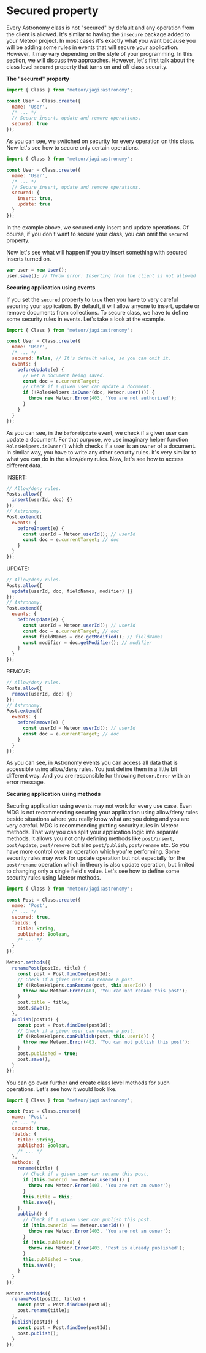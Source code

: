 # Secured property

Every Astronomy class is not "secured" by default and any operation from the client is allowed. It's similar to having the `insecure` package added to your Meteor project. In most cases it's exactly what you want because you will be adding some rules in events that will secure your application. However, it may vary depending on the style of your programming. In this section, we will discuss two approaches. However, let's first talk about the class level `secured` property that turns on and off class security.

**The "secured" property**

```js
import { Class } from 'meteor/jagi:astronomy';

const User = Class.create({
  name: 'User',
  /* ... */
  // Secure insert, update and remove operations.
  secured: true
});
```

As you can see, we switched on security for every operation on this class. Now let's see how to secure only certain operations.

```js
import { Class } from 'meteor/jagi:astronomy';

const User = Class.create({
  name: 'User',
  /* ... */
  // Secure insert, update and remove operations.
  secured: {
    insert: true,
    update: true
  }
});
```

In the example above, we secured only insert and update operations. Of course, if you don't want to secure your class, you can omit the `secured` property.

Now let's see what will happen if you try insert something with secured inserts turned on.

```js
var user = new User();
user.save(); // Throw error: Inserting from the client is not allowed
```

**Securing application using events**

If you set the `secured` property to `true` then you have to very careful securing your application. By default, it will allow anyone to insert, update or remove documents from collections. To secure class, we have to define some security rules in events. Let's take a look at the example.

```js
import { Class } from 'meteor/jagi:astronomy';

const User = Class.create({
  name: 'User',
  /* ... */
  secured: false, // It's default value, so you can omit it.
  events: {
    beforeUpdate(e) {
      // Get a document being saved.
      const doc = e.currentTarget;
      // Check if a given user can update a document.
      if (!RolesHelpers.isOwner(doc, Meteor.user())) {
        throw new Meteor.Error(403, 'You are not authorized');
      }
    }
  }
});
```

As you can see, in the `beforeUpdate` event, we check if a given user can update a document. For that purpose, we use imaginary helper function `RolesHelpers.isOwner()` which checks if a user is an owner of a document. In similar way, you have to write any other security rules. It's very similar to what you can do in the allow/deny rules. Now, let's see how to access different data.

INSERT:

```js
// Allow/deny rules.
Posts.allow({
  insert(userId, doc) {}
});
// Astronomy.
Post.extend({
  events: {
    beforeInsert(e) {
      const userId = Meteor.userId(); // userId
      const doc = e.currentTarget; // doc
    }
  }
});
```

UPDATE:

```js
// Allow/deny rules.
Posts.allow({
  update(userId, doc, fieldNames, modifier) {}
});
// Astronomy.
Post.extend({
  events: {
    beforeUpdate(e) {
      const userId = Meteor.userId(); // userId
      const doc = e.currentTarget; // doc
      const fieldNames = doc.getModified(); // fieldNames
      const modifier = doc.getModifier(); // modifier
    }
  }
});
```

REMOVE:

```js
// Allow/deny rules.
Posts.allow({
  remove(userId, doc) {}
});
// Astronomy.
Post.extend({
  events: {
    beforeRemove(e) {
      const userId = Meteor.userId(); // userId
      const doc = e.currentTarget; // doc
    }
  }
});
```

As you can see, in Astronomy events you can access all data that is accessible using allow/deny rules. You just define them in a little bit different way. And you are responsible for throwing `Meteor.Error` with an error message.

**Securing application using methods**

Securing application using events may not work for every use case. Even MDG is not recommending securing your application using allow/deny rules beside situations where you really know what are you doing and you are very careful. MDG is recommending putting security rules in Meteor methods. That way you can split your application logic into separate methods. It allows you not only defining methods like `post/insert`, `post/update`, `post/remove` but also `post/publish`, `post/rename` etc. So you have more control over an operation which you're performing. Some security rules may work for update operation but not especially for the `post/rename` operation which in theory is also update operation, but limited to changing only a single field's value. Let's see how to define some security rules using Meteor methods.

```js
import { Class } from 'meteor/jagi:astronomy';

const Post = Class.create({
  name: 'Post',
  /* ... */
  secured: true,
  fields: {
    title: String,
    published: Boolean,
    /* ... */
  }
});

Meteor.methods({
  renamePost(postId, title) {
    const post = Post.findOne(postId);
    // Check if a given user can rename a post.
    if (!RolesHelpers.canRename(post, this.userId)) {
      throw new Meteor.Error(403, 'You can not rename this post');
    }
    post.title = title;
    post.save();
  },
  publish(postId) {
    const post = Post.findOne(postId);
    // Check if a given user can rename a post.
    if (!RolesHelpers.canPublish(post, this.userId)) {
      throw new Meteor.Error(403, 'You can not publish this post');
    }
    post.published = true;
    post.save();
  }
});
```

You can go even further and create class level methods for such operations. Let's see how it would look like.

```js
import { Class } from 'meteor/jagi:astronomy';

const Post = Class.create({
  name: 'Post',
  /* ... */
  secured: true,
  fields: {
    title: String,
    published: Boolean,
    /* ... */
  },
  methods: {
    rename(title) {
      // Check if a given user can rename this post.
      if (this.ownerId !== Meteor.userId()) {
        throw new Meteor.Error(403, 'You are not an owner');
      }
      this.title = this;
      this.save();
    },
    publish() {
      // Check if a given user can publish this post.
      if (this.ownerId !== Meteor.userId()) {
        throw new Meteor.Error(403, 'You are not an owner');
      }
      if (this.published) {
        throw new Meteor.Error(403, 'Post is already published');
      }
      this.published = true;
      this.save();
    }
  }
});

Meteor.methods({
  renamePost(postId, title) {
    const post = Post.findOne(postId);
    post.rename(title);
  },
  publish(postId) {
    const post = Post.findOne(postId);
    post.publish();
  }
});
```